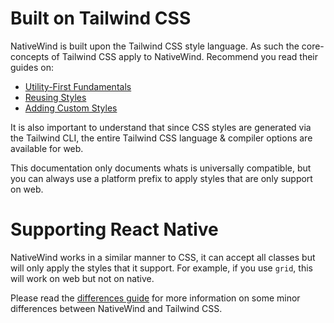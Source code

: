 # Built on Tailwind CSS

NativeWind is built upon the Tailwind CSS style language. As such the core-concepts of Tailwind CSS apply to NativeWind. Recommend you read their guides on:

- [Utility-First Fundamentals](https://tailwindcss.com/docs/utility-first)
- [Reusing Styles](https://tailwindcss.com/docs/reusing-styles)
- [Adding Custom Styles](https://tailwindcss.com/docs/adding-custom-styles)

It is also important to understand that since CSS styles are generated via the Tailwind CLI, the entire Tailwind CSS language & compiler options are available for web.

This documentation only documents whats is universally compatible, but you can always use a platform prefix to apply styles that are only support on web.

# Supporting React Native

NativeWind works in a similar manner to CSS, it can accept all classes but will only apply the styles that it support. For example, if you use `grid`, this will work on web but not on native.

Please read the [differences guide](./differences) for more information on some minor differences between NativeWind and Tailwind CSS.

